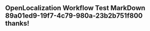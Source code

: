 <properties
ms.topic="hero-topic"
ms.test1="hero-topic"
ms.test2="test"/>

## OpenLocalization Workflow Test MarkDown 89a01ed9-19f7-4c79-980a-23b2b751f800 thanks!
